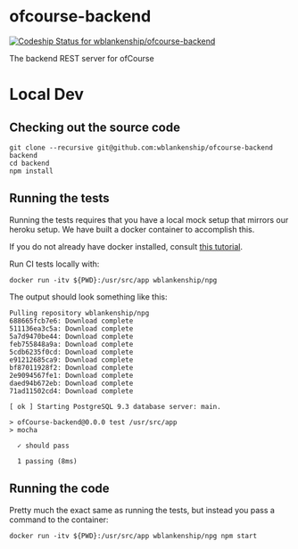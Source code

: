 ofcourse-backend
================

[ ![Codeship Status for wblankenship/ofcourse-backend](https://www.codeship.io/projects/bf3d7f40-2fd4-0132-3e73-2e3607fd60d8/status)](https://www.codeship.io/projects/39654)

The backend REST server for ofCourse

# Local Dev

## Checking out the source code

```
git clone --recursive git@github.com:wblankenship/ofcourse-backend backend
cd backend
npm install
```

## Running the tests

Running the tests requires that you have a local mock setup that mirrors our heroku setup. We have built a docker container to accomplish this.

If you do not already have docker installed, consult [this tutorial](http://docs.docker.com/installation/).

Run CI tests locally with:

```
docker run -itv ${PWD}:/usr/src/app wblankenship/npg
```

The output should look something like this:

```
Pulling repository wblankenship/npg
688665fcb7e6: Download complete
511136ea3c5a: Download complete
5a7d9470be44: Download complete
feb755848a9a: Download complete
5cdb6235f0cd: Download complete
e91212685ca9: Download complete
bf87011928f2: Download complete
2e9094567fe1: Download complete
daed94b672eb: Download complete
71ad11502cd4: Download complete

[ ok ] Starting PostgreSQL 9.3 database server: main.

> ofCourse-backend@0.0.0 test /usr/src/app
> mocha

  ✓ should pass

  1 passing (8ms)
```

## Running the code

Pretty much the exact same as running the tests, but instead you pass a command to the container:

```
docker run -itv ${PWD}:/usr/src/app wblankenship/npg npm start
```

